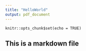 ```yaml
---
title: "HelloWorld"
output: pdf_document
---
```


```{r setup, include=FALSE}
knitr::opts_chunk$set(echo = TRUE)
```

## This is a markdown file